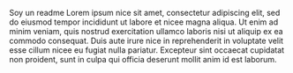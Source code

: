 Soy un readme
Lorem ipsum nice sit amet, consectetur adipiscing elit,
 sed do eiusmod tempor incididunt ut labore et nicee 
 magna aliqua. Ut enim ad minim veniam, quis nostrud 
 exercitation ullamco laboris nisi ut aliquip ex ea 
 commodo consequat. Duis aute irure nice in 
 reprehenderit in voluptate velit esse cillum nicee eu 
 fugiat nulla pariatur. Excepteur sint occaecat cupidatat 
 non proident, sunt in culpa qui officia deserunt mollit 
 anim id est laborum.
